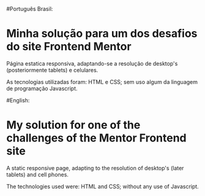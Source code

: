 #Português Brasil:

# Minha solução para um dos desafios do site Frontend Mentor
Página estatica responsiva, adaptando-se a resolução de desktop's (posteriormente tablets) e celulares.

As tecnologias utilizadas foram: HTML e CSS; sem uso algum da linguagem de programação Javascript.

#English:

# My solution for one of the challenges of the Mentor Frontend site
A static responsive page, adapting to the resolution of desktop's (later tablets) and cell phones.

The technologies used were: HTML and CSS; without any use of Javascript.
